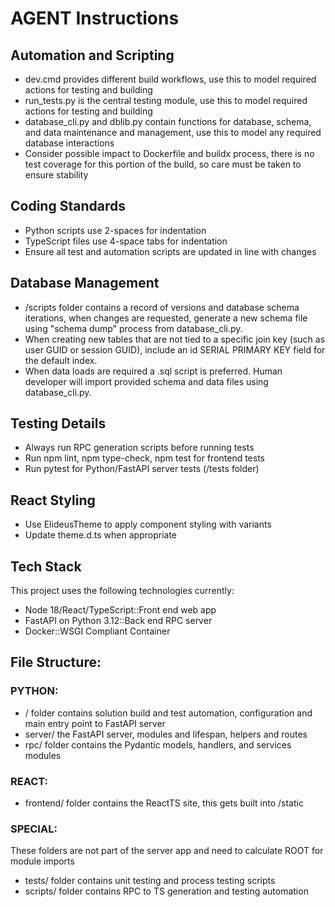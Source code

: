 # AGENT Instructions

## Automation and Scripting
- dev.cmd provides different build workflows, use this to model required actions for testing and building
- run_tests.py is the central testing module, use this to model required actions for testing and building
- database_cli.py and dblib.py contain functions for database, schema, and data maintenance and management, use this to model any required database interactions
- Consider possible impact to Dockerfile and buildx process, there is no test coverage for this portion of the build, so care must be taken to ensure stability

## Coding Standards
- Python scripts use 2-spaces for indentation
- TypeScript files use 4-space tabs for indentation
- Ensure all test and automation scripts are updated in line with changes

## Database Management
- /scripts folder contains a record of versions and database schema iterations, when changes are requested, generate a new schema file using "schema dump" process from database_cli.py.
- When creating new tables that are not tied to a specific join key (such as user GUID or session GUID), include an id SERIAL PRIMARY KEY field for the default index.
- When data loads are required a .sql script is preferred. Human developer will import provided schema and data files using database_cli.py.

## Testing Details
- Always run RPC generation scripts before running tests
- Run npm lint, npm type-check, npm test for frontend tests
- Run pytest for Python/FastAPI server tests (/tests folder)

## React Styling
- Use ElideusTheme to apply component styling with variants
- Update theme.d.ts when appropriate

## Tech Stack
This project uses the following technologies currently:
- Node 18/React/TypeScript::Front end web app
- FastAPI on Python 3.12::Back end RPC server
- Docker::WSGI Compliant Container

## File Structure:
### **PYTHON:**
- / folder contains solution build and test automation, configuration and main entry point to FastAPI server
- server/ the FastAPI server, modules and lifespan, helpers and routes
- rpc/ folder contains the Pydantic models, handlers, and services modules
### **REACT:**
- frontend/ folder contains the ReactTS site, this gets built into /static
### **SPECIAL:**
These folders are not part of the server app and need to calculate ROOT for module imports
- tests/ folder contains unit testing and process testing scripts
- scripts/ folder contains RPC to TS generation and testing automation


